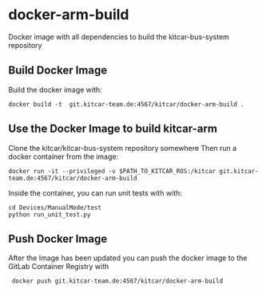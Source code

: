 # docker-arm-build
Docker image with all dependencies to build the kitcar-bus-system repository

## Build Docker Image
Build the docker image with:
```
docker build -t  git.kitcar-team.de:4567/kitcar/docker-arm-build .
```

## Use the Docker Image to build kitcar-arm
Clone the kitcar/kitcar-bus-system repository somewhere
Then run a docker container from the image:
```
docker run -it --privileged -v $PATH_TO_KITCAR_ROS:/kitcar git.kitcar-team.de:4567/kitcar/docker-arm-build
```
Inside the container, you can run unit tests with with:
```
cd Devices/ManualMode/test
python run_unit_test.py
```

## Push Docker Image
After the Image has been updated you can push the docker image to the GitLab Container Registry with
```
 docker push git.kitcar-team.de:4567/kitcar/docker-arm-build
```
